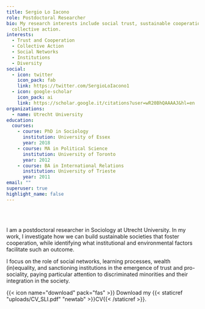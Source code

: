```yaml
---
title: Sergio Lo Iacono
role: Postdoctoral Researcher
bio: My research interests include social trust, sustainable cooperation, and
  collective action.
interests:
  - Trust and Cooperation
  - Collective Action
  - Social Networks
  - Institutions
  - Diversity
social:
  - icon: twitter
    icon_pack: fab
    link: https://twitter.com/SergioLoIacono1
  - icon: google-scholar
    icon_pack: ai
    link: https://scholar.google.it/citations?user=wR20BhQAAAAJ&hl=en
organizations:
  - name: Utrecht University
education:
  courses:
    - course: PhD in Sociology
      institution: University of Essex
      year: 2018
    - course: MA in Political Science
      institution: University of Toronto
      year: 2012
    - course: BA in International Relations
      institution: University of Trieste
      year: 2011
email: ""
superuser: true
highlight_name: false
---
```

  
 <p>
  <br> 
  </br>
  </p>
  
I am a postdoctoral researcher in Sociology at Utrecht University. In my work, I investigate how we can build sustainable societies that foster cooperation, while identifying what institutional and environmental factors facilitate such an outcome. 

I focus on the role of social networks, learning processes, wealth (in)equality, and sanctioning institutions in the emergence of trust and pro-sociality, paying particular attention to discriminated minorities and their integration in the society. 

{{< icon name="download" pack="fas" >}} Download my {{< staticref "uploads/CV_SLI.pdf" "newtab" >}}CV{{< /staticref >}}.
